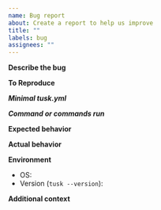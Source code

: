 ```yaml
---
name: Bug report
about: Create a report to help us improve
title: ""
labels: bug
assignees: ""
---
```


**Describe the bug**

<!-- A clear and concise description of what the bug is -->

**To Reproduce**

**_Minimal tusk.yml_**

<!-- Include the relevant section of your tusk.yml -->

**_Command or commands run_**

<!-- Include the command to run to reproduce the issue -->

**Expected behavior**

<!-- A clear and concise description of what you expected to happen -->

**Actual behavior**

<!-- A clear and concise description of what actually happened -->

**Environment**

- OS:
- Version (`tusk --version`):

**Additional context**

<!-- Add any other context about the problem here -->
